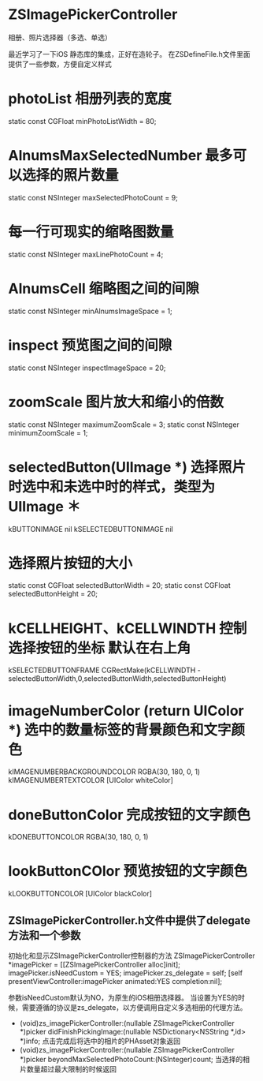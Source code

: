 # ZSImagePickerController
相册、照片选择器（多选、单选）

最近学习了一下iOS 静态库的集成，正好在造轮子。
在ZSDefineFile.h文件里面提供了一些参数，方便自定义样式

# photoList  相册列表的宽度

static const CGFloat   minPhotoListWidth = 80;

# AlnumsMaxSelectedNumber  最多可以选择的照片数量

static const NSInteger maxSelectedPhotoCount = 9;

# 每一行可现实的缩略图数量

static const NSInteger maxLinePhotoCount = 4;

# AlnumsCell 缩略图之间的间隙

static const NSInteger minAlnumsImageSpace = 1;

# inspect  预览图之间的间隙

static const NSInteger inspectImageSpace = 20;

# zoomScale 图片放大和缩小的倍数

static const NSInteger maximumZoomScale = 3;
static const NSInteger minimumZoomScale = 1;

# selectedButton(UIImage *)  选择照片时选中和未选中时的样式，类型为UIImage ＊ 
 kBUTTONIMAGE nil
 kSELECTEDBUTTONIMAGE nil

# 选择照片按钮的大小
static const CGFloat selectedButtonWidth  = 20;
static const CGFloat selectedButtonHeight = 20;

# kCELLHEIGHT、kCELLWINDTH  控制选择按钮的坐标 默认在右上角
 kSELECTEDBUTTONFRAME CGRectMake(kCELLWINDTH - selectedButtonWidth,0,selectedButtonWidth,selectedButtonHeight)
 
# imageNumberColor (return UIColor *) 选中的数量标签的背景颜色和文字颜色
 kIMAGENUMBERBACKGROUNDCOLOR RGBA(30, 180, 0, 1)
 kIMAGENUMBERTEXTCOLOR [UIColor whiteColor]

# doneButtonColor 完成按钮的文字颜色
 kDONEBUTTONCOLOR RGBA(30, 180, 0, 1)

# lookButtonCOlor 预览按钮的文字颜色
 kLOOKBUTTONCOLOR [UIColor blackColor]
 
## ZSImagePickerController.h文件中提供了delegate方法和一个参数
 
 初始化和显示ZSImagePickerController控制器的方法
 ZSImagePickerController *imagePicker = [[ZSImagePickerController alloc]init];
 imagePicker.isNeedCustom = YES;
 imagePicker.zs_delegate = self;
 [self presentViewController:imagePicker animated:YES completion:nil];

参数isNeedCustom默认为NO，为原生的iOS相册选择器。
当设置为YES的时候，需要遵循的协议是zs_delegate，以方便调用自定义多选相册的代理方法。
- (void)zs_imagePickerController:(nullable ZSImagePickerController *)picker didFinishPickingImage:(nullable NSDictionary<NSString *,id> *)info;
点击完成后将选中的相片的PHAsset对象返回
- (void)zs_imagePickerController:(nullable ZSImagePickerController *)picker beyondMaxSelectedPhotoCount:(NSInteger)count;
当选择的相片数量超过最大限制的时候返回

